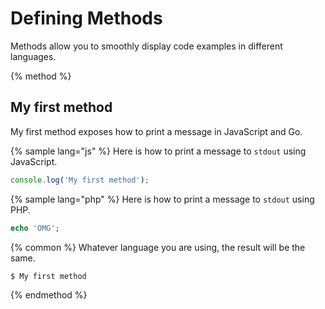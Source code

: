 # Defining Methods

Methods allow you to smoothly display code examples in different languages.

{% method %}
## My first method

My first method exposes how to print a message in JavaScript and Go.

{% sample lang="js" %}
Here is how to print a message to `stdout` using JavaScript.

```js
console.log('My first method');
```

{% sample lang="php" %}
Here is how to print a message to `stdout` using PHP.

```php
echo 'OMG';
```

{% common %}
Whatever language you are using, the result will be the same.

```bash
$ My first method
```
{% endmethod %}
